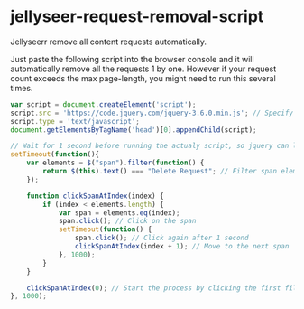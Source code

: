 # jellyseer-request-removal-script
Jellyseerr remove all content requests automatically.

Just paste the following script into the browser console and it will automatically remove all the requests 1 by one. However if your request count exceeds the max page-length, you might need to run this several times.


```js
var script = document.createElement('script');
script.src = 'https://code.jquery.com/jquery-3.6.0.min.js'; // Specify the jQuery library URL
script.type = 'text/javascript';
document.getElementsByTagName('head')[0].appendChild(script);

// Wait for 1 second before running the actualy script, so jquery can load.
setTimeout(function(){
    var elements = $("span").filter(function() {
        return $(this).text() === "Delete Request"; // Filter span elements containing the text "Delete Request"
    });

    function clickSpanAtIndex(index) {
        if (index < elements.length) {
            var span = elements.eq(index);
            span.click(); // Click on the span
            setTimeout(function() {
                span.click(); // Click again after 1 second
                clickSpanAtIndex(index + 1); // Move to the next span
            }, 1000);
        }
    }

    clickSpanAtIndex(0); // Start the process by clicking the first filtered span
}, 1000);

```